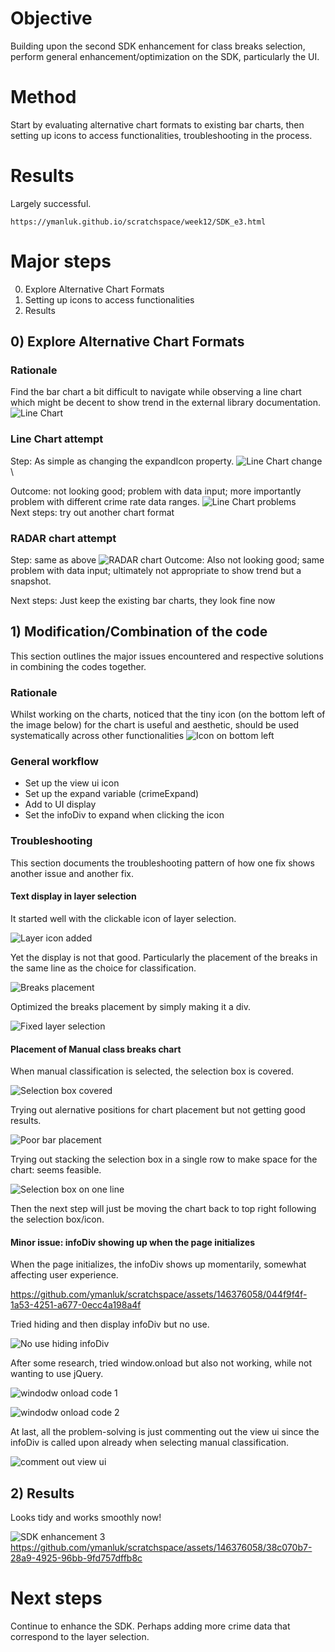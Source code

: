 # Objective 
Building upon the second SDK enhancement for class breaks selection, perform general enhancement/optimization 
on the SDK, particularly the UI.


# Method
Start by evaluating alternative chart formats to existing bar charts, then setting up icons to access functionalities,
troubleshooting in the process. 


# Results
Largely successful.
```
https://ymanluk.github.io/scratchspace/week12/SDK_e3.html
```

# Major steps
0) Explore Alternative Chart Formats
1) Setting up icons to access functionalities
2) Results



## 0) Explore Alternative Chart Formats

### Rationale
Find the bar chart a bit difficult to navigate while observing a line chart which might be decent to show trend
in the external library documentation.
![Line Chart](12_12.png "Line Chart")
### Line Chart attempt
Step: As simple as changing the expandIcon property.
![Line Chart change](12_13.png "Line Chart change") \

Outcome: not looking good; problem with data input; more importantly problem with different crime rate data ranges.
![Line Chart problems](12_14.png "Line Chart problems") \
Next steps: try out another chart format
### RADAR chart attempt
Step: same as above
![RADAR chart](12_15.png "RADAR chart")
Outcome: Also not looking good; same problem with data input; ultimately not appropriate to show trend but a snapshot.

Next steps: Just keep the existing bar charts, they look fine now


## 1) Modification/Combination of the code
This section outlines the major issues encountered and respective solutions in combining the codes together.

### Rationale
Whilst working on the charts, noticed that the tiny icon (on the bottom left of the image below)
 for the chart is useful and aesthetic, should be used systematically across other functionalities 
![Icon on bottom left](12_16.png "Icon on bottom left")

### General workflow
- Set up the view ui icon
- Set up the expand variable (crimeExpand)
- Add to UI display
- Set the infoDiv to expand when clicking the icon

### Troubleshooting
This section documents the troubleshooting pattern of how one fix shows another issue and another fix.
#### Text display in layer selection
It started well with the clickable icon of layer selection. 

![Layer icon added](12_17.png "Layer icon added")

Yet the display is not that good. Particularly the placement of the breaks in the same line as the choice for classification.

![Breaks placement](12_18.png "Breaks placement")

Optimized the breaks placement by simply making it a div.

![Fixed layer selection](12_19.png "Fixed layer selection")

#### Placement of Manual class breaks chart
When manual classification is selected, the selection box is covered.

![Selection box covered](12_20.png "Selection box covered")

Trying out alernative positions for chart placement but not getting good results.

![Poor bar placement](12_21.png "Poor bar placement")

Trying out stacking the selection box in a single row to make space for the chart: seems feasible.

![Selection box on one line](12_22.png "Selection box on one line")

Then the next step will just be moving the chart back to top right following the selection box/icon.

#### Minor issue: infoDiv showing up when the page initializes 
When the page initializes, the infoDiv shows up momentarily, somewhat affecting user experience.


https://github.com/ymanluk/scratchspace/assets/146376058/044f9f4f-1a53-4251-a677-0ecc4a198a4f


Tried hiding and then display infoDiv but no use.

![No use hiding infoDiv](12_23.png "No use hiding infoDiv")

After some research, tried window.onload but also not working, while not wanting to use jQuery.

![windodw onload code 1](12_24.png "windodw onload code 1")

![windodw onload code 2](12_25.png "windodw onload code 2")

At last, all the problem-solving is just commenting out the view ui since the infoDiv is called upon already when selecting manual classification.

![comment out view ui](12_25.png "comment out view ui")


## 2) Results
Looks tidy and works smoothly now!

![SDK enhancement 3](12_26.png "SDK enhancement 3")
https://github.com/ymanluk/scratchspace/assets/146376058/38c070b7-28a9-4925-96bb-9fd757dffb8c


# Next steps
Continue to enhance the SDK. Perhaps adding more crime data that correspond to the layer selection.








